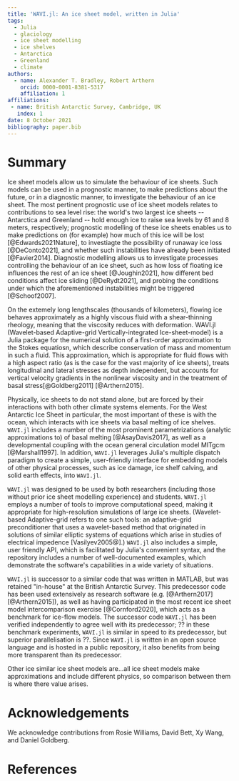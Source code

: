 ```yaml
---
title: 'WAVI.jl: An ice sheet model, written in Julia'
tags:
  - Julia
  - glaciology
  - ice sheet modelling
  - ice shelves
  - Antarctica
  - Greenland
  - climate
authors:
  - name: Alexander T. Bradley, Robert Arthern
    orcid: 0000-0001-8381-5317
    affiliation: 1
affiliations:
 - name: British Antarctic Survey, Cambridge, UK
   index: 1
date: 8 October 2021
bibliography: paper.bib
---
```


# Summary
Ice sheet models allow us to simulate the behaviour of ice sheets. Such models can be used in a prognostic manner, to make predictions about the future, or in a diagnostic manner, to investigate the behaviour of an ice sheet. The most pertinent prognostic use of ice sheet models relates to contributions to sea level rise: the world's two largest ice sheets -- Antarctica and Greenland -- hold enough ice to raise sea levels by 61 and 8 meters, respectively; prognostic modelling of these ice sheets enables us to make predictions on (for example) how much of this ice will be lost [@Edwards2021Nature], to investiagte the possibility of runaway ice loss  [@DeConto2021], and whether such instabilities have already been initiated [@Favier2014]. Diagnostic modelling allows us to investigate processes controlling the behaviour of an ice sheet, such as how loss of floating ice influences the rest of an ice sheet [@Joughin2021], how different bed conditions affect ice sliding [@DeRydt2021], and probing the conditions under which the aforementioned instabilities might be triggered [@Schoof2007].

On the extemely long lengthscales (thousands of kilometers), flowing ice behaves approximately as a highly viscous fluid with a shear-thinning rheology, meaning that the viscosity reduces with deformation. WAVI.jl (Wavelet-based Adaptive-grid Vertically-integrated Ice-sheet-model) is a Julia package for the numerical solution of a first-order approximation to the Stokes equatiosn, which describe conservation of mass and momentum in such a fluid. This approximation, which is appropriate for fluid flows with a high aspect ratio (as is the case for the vast majority of ice sheets), treats longitudinal and lateral stresses as depth independent, but accounts for vertical velocity gradients in the nonlinear viscosity and in the treatment of basal stress[@Goldberg2011] [@Arthern2015]. 

Physically, ice sheets to do not stand alone, but are forced by their interactions with both other climate systems elements. For the West Antarctic Ice Sheet in particular, the most important of these is with the ocean, which interacts with ice sheets via basal melting of ice shelves. `WAVI.jl` includes a number of the most prominent parametrizations (analytic approximations to) of basal melting [@AsayDavis2017], as well as a developmental coupling with the ocean general circulation model MITgcm [@Marshall1997]. In addition, `WAVI.jl` leverages Julia's multiple dispatch paradigm to create a simple, user-friendly interface for embedding models of other physical processes, such as ice damage, ice shelf calving, and solid earth effects, into `WAVI.jl`.

``WAVI.jl`` was designed to be used by both researchers (including those without prior ice sheet modelling experience) and students. ``WAVI.jl`` employs a number of tools to improve computational speed, making it appropriate for high-resolution simulations of large ice sheets. (Wavelet-based Adaptive-grid refers to one such tools: an adaptive-grid preconditioner that uses a wavelet-based method that originated in solutions of similar elliptic systems of equations which arise in studies of electrical impedence [Vasilyev2005@].)  `WAVI.jl` also includes a simple, user friendly API, which is facilitated by Julia's convenient syntax, and the repository includes a number of well-documented examples, which demonstrate the software's capabilities in a wide variety of situations.

`WAVI.jl` is successor to a similar code that was written in MATLAB, but was retained "in-house" at the British Antarctic Survey. This predecessor code has been used extensively as research software (e.g. [@Arthern2017] [@Arthern2015]), as well as having participated in the most recent ice sheet model intercomparison exercise [@Cornford2020], which acts as a benchmark for ice-flow models. The successor code `WAVI.jl` has been verified independently to agree well with its predecessor; ?? in these benchmark experiments, `WAVI.jl` is similar in speed to its predecessor, but superior parallelisation is ??. Since `WAVI.jl` is written in an open source language and is hosted in a public repository, it also benefits from being more transparent than its predecessor. 

Other ice similar ice sheet models are...all ice sheet models make approximations and include different physics, so comparison between them is where there value arises.



# Acknowledgements

We acknowledge contributions from Rosie Williams, David Bett, Xy Wang, and Daniel Goldberg.

# References
